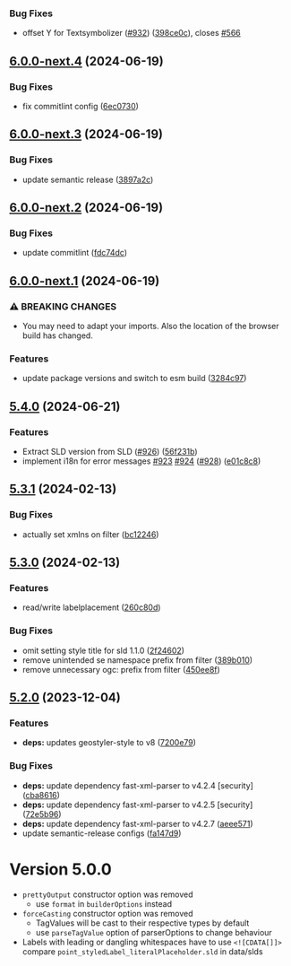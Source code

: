 ### Bug Fixes

* offset Y for Textsymbolizer ([#932](https://github.com/geostyler/geostyler-sld-parser/issues/932)) ([398ce0c](https://github.com/geostyler/geostyler-sld-parser/commit/398ce0ca844e17d06e37ebc3eb8099c1d71f454f)), closes [#566](https://github.com/geostyler/geostyler-sld-parser/issues/566)

## [6.0.0-next.4](https://github.com/geostyler/geostyler-sld-parser/compare/v6.0.0-next.3...v6.0.0-next.4) (2024-06-19)


### Bug Fixes

* fix commitlint config ([6ec0730](https://github.com/geostyler/geostyler-sld-parser/commit/6ec07303d92d23c86ef955163e357586986b9d36))

## [6.0.0-next.3](https://github.com/geostyler/geostyler-sld-parser/compare/v6.0.0-next.2...v6.0.0-next.3) (2024-06-19)


### Bug Fixes

* update semantic release ([3897a2c](https://github.com/geostyler/geostyler-sld-parser/commit/3897a2c53f38c0e20fdb158c0c2c7ea68750d993))

## [6.0.0-next.2](https://github.com/geostyler/geostyler-sld-parser/compare/v6.0.0-next.1...v6.0.0-next.2) (2024-06-19)


### Bug Fixes

* update commitlint ([fdc74dc](https://github.com/geostyler/geostyler-sld-parser/commit/fdc74dcbf3c294a02e0a318549d6cb091a2ab2e1))

## [6.0.0-next.1](https://github.com/geostyler/geostyler-sld-parser/compare/v5.3.1...v6.0.0-next.1) (2024-06-19)


### ⚠ BREAKING CHANGES

* You may need to adapt your imports. Also the
location of the browser build has changed.

### Features

* update package versions and switch to esm build ([3284c97](https://github.com/geostyler/geostyler-sld-parser/commit/3284c97455240cb0b7b403da00439fedcbd6141e))

## [5.4.0](https://github.com/geostyler/geostyler-sld-parser/compare/v5.3.1...v5.4.0) (2024-06-21)


### Features

* Extract SLD version from SLD ([#926](https://github.com/geostyler/geostyler-sld-parser/issues/926)) ([56f231b](https://github.com/geostyler/geostyler-sld-parser/commit/56f231bf57b15242a5451ce9797847018053d201))
* implement i18n for error messages [#923](https://github.com/geostyler/geostyler-sld-parser/issues/923) [#924](https://github.com/geostyler/geostyler-sld-parser/issues/924) ([#928](https://github.com/geostyler/geostyler-sld-parser/issues/928)) ([e01c8c8](https://github.com/geostyler/geostyler-sld-parser/commit/e01c8c837bfcb0dc36912f8cc25581ccc2bfe3f3))


## [5.3.1](https://github.com/geostyler/geostyler-sld-parser/compare/v5.3.0...v5.3.1) (2024-02-13)


### Bug Fixes

* actually set xmlns on filter ([bc12246](https://github.com/geostyler/geostyler-sld-parser/commit/bc1224693669d2c63fcadb295875c3c343712b8f))

## [5.3.0](https://github.com/geostyler/geostyler-sld-parser/compare/v5.2.0...v5.3.0) (2024-02-13)


### Features

* read/write labelplacement ([260c80d](https://github.com/geostyler/geostyler-sld-parser/commit/260c80d082ca57c7ecf409b0787b8d00c001954f))


### Bug Fixes

* omit setting style title for sld 1.1.0 ([2f24602](https://github.com/geostyler/geostyler-sld-parser/commit/2f246023ac0abe961c02270bcb45af3772c6da5c))
* remove unintended se namespace prefix from filter ([389b010](https://github.com/geostyler/geostyler-sld-parser/commit/389b010e0038d4edf50984ac4352f582d29d0eac))
* remove unnecessary ogc: prefix from filter ([450ee8f](https://github.com/geostyler/geostyler-sld-parser/commit/450ee8f963c929b566c9c3c1ac505a469e5c8bb2))

## [5.2.0](https://github.com/geostyler/geostyler-sld-parser/compare/v5.1.0...v5.2.0) (2023-12-04)


### Features

* **deps:** updates geostyler-style to v8 ([7200e79](https://github.com/geostyler/geostyler-sld-parser/commit/7200e790bd1cb0ce0d81e1787fe648bb4ad09026))


### Bug Fixes

* **deps:** update dependency fast-xml-parser to v4.2.4 [security] ([cba8616](https://github.com/geostyler/geostyler-sld-parser/commit/cba8616529c24c5db30cfc9e5d515484913493fc))
* **deps:** update dependency fast-xml-parser to v4.2.5 [security] ([72e5b96](https://github.com/geostyler/geostyler-sld-parser/commit/72e5b96fbdfd1eae7bbaea2882dfa5cd818d9900))
* **deps:** update dependency fast-xml-parser to v4.2.7 ([aeee571](https://github.com/geostyler/geostyler-sld-parser/commit/aeee571d90b82d6437dba31bbe55a69315fa3b39))
* update semantic-release configs ([fa147d9](https://github.com/geostyler/geostyler-sld-parser/commit/fa147d9cda7a0b97500c815d8b462f8965196a2b))

# Version 5.0.0

- `prettyOutput` constructor option was removed
  - use `format` in `builderOptions` instead
- `forceCasting` constructor option was removed
  - TagValues will be cast to their respective types by default
  - use `parseTagValue` option of parserOptions to change behaviour
- Labels with leading or dangling whitespaces have to use `<![CDATA[]]>`
  compare `point_styledLabel_literalPlaceholder.sld` in data/slds
